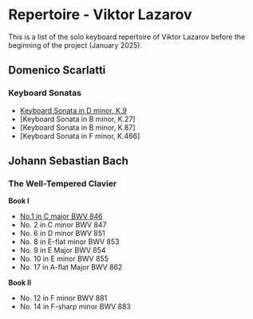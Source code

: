 # Repertoire - Viktor Lazarov

This is a list of the solo keyboard repertoire of Viktor Lazarov before the beginning of the project (January 2025).

## Domenico Scarlatti

### Keyboard Sonatas

- [Keyboard Sonata in D minor, K.9](/Scarlatti-Domenico/Scarlatti-K9.md)
- [Keyboard Sonata in B minor, K.27]
- [Keyboard Sonata in B minor, K.87]
- [Keyboard Sonata in F minor, K.466]

## Johann Sebastian Bach

### The Well-Tempered Clavier

**Book I**
- [No.1 in C major BWV 846](/Bach-Johann_Sebastian/Bach-BWV846.md)
- No. 2 in C minor BWV 847
- No. 6 in D minor BWV 851
- No. 8 in E-flat minor BWV 853
- No. 9 in E Major BWV 854
- No. 10 in E minor BWV  855
- No. 17 in A-flat Major BWV 862

**Book II**
- No. 12 in F minor BWV 881
- No. 14 in F-sharp minor BWV 883

